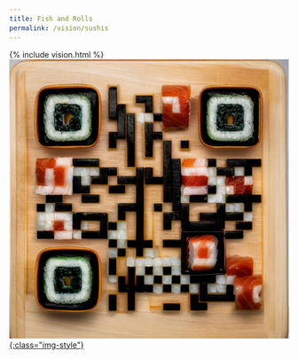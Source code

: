 ```yaml
---
title: Fish and Rolls
permalink: /vision/sushis
---
```


{% include vision.html %}
<a rel="ar" href="/assets/vision/sushis.usdz" style="display:block"> ![sushis](/assets/vision/sushisAR.jpg){:class="img-style"} </a>